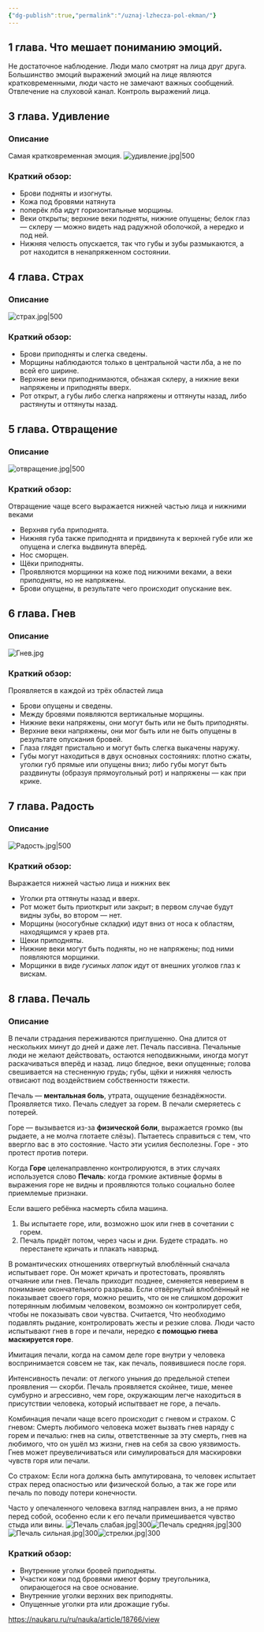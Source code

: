 ```yaml
---
{"dg-publish":true,"permalink":"/uznaj-lzhecza-pol-ekman/"}
---
```


## 1 глава. Что мешает пониманию эмоций.
Не достаточное наблюдение.
Люди мало смотрят на лица друг друга. Большинство эмоций выражений эмоций на лице являются кратковременными, люди часто не замечают важных сообщений. 
Отвлечение на слуховой канал.
Контроль выражений лица.
## 3 глава. Удивление
### Описание
Самая кратковременная эмоция.
![удивление.jpg|500](/img/user/%D1%83%D0%B4%D0%B8%D0%B2%D0%BB%D0%B5%D0%BD%D0%B8%D0%B5.jpg)
### Краткий обзор:
- Брови подняты и изогнуты.
- Кожа под бровями натянута
- поперёк лба идут горизонтальные морщины.
- Веки открыты; верхние веки подняты, нижние опущены; белок глаз — склеру — можно видеть над радужной оболочкой, а нередко и под ней.
- Нижняя челюсть опускается, так что губы и зубы размыкаются, а рот находится в ненапряженном состоянии.
## 4 глава. Страх
### Описание
![страх.jpg|500](/img/user/%D1%81%D1%82%D1%80%D0%B0%D1%85.jpg)
### Краткий обзор:
- Брови приподняты и слегка сведены.
- Морщины наблюдаются только в центральной части лба, а не по всей его ширине.
- Верхние веки приподнимаются, обнажая склеру, а нижние веки напряжены  и приподняты вверх.
- Рот открыт, а губы либо слегка напряжены и оттянуты назад, либо растянуты и оттянуты назад.
## 5 глава. Отвращение
### Описание
![отвращение.jpg|500](/img/user/%D0%BE%D1%82%D0%B2%D1%80%D0%B0%D1%89%D0%B5%D0%BD%D0%B8%D0%B5.jpg)
### Краткий обзор:
Отвращение чаще всего выражается нижней частью лица и нижними веками
- Верхняя губа приподнята.
- Нижняя губа также приподнята и придвинута к верхней губе или же опущена и слегка выдвинута вперёд.
- Нос сморщен.
- Щёки приподняты.
- Проявляются морщинки на коже под нижними веками, а веки приподняты, но не напряжены.
- Брови опущены, в результате чего происходит опускание век.
## 6 глава. Гнев
### Описание
![Гнев.jpg](/img/user/%D0%93%D0%BD%D0%B5%D0%B2.jpg)
### Краткий обзор:
Проявляется в каждой из трёх областей лица
- Брови опущены и сведены.
- Между бровями появляются вертикальные морщины.
- Нижние веки напряжены, они могут быть или не быть приподняты.
- Верхние веки напряжены, они мог быть или не быть опущены в результате опускания бровей.
- Глаза глядят пристально и могут  быть слегка выкачены наружу.
- Губы могут находиться в двух основных состояниях: плотно сжаты, уголки губ прямые или опущены вниз; либо губы могут быть раздвинуты (образуя прямоугольный рот) и напряжены — как при крике.
## 7 глава. Радость
### Описание
![Радость.jpg|500](/img/user/%D0%A0%D0%B0%D0%B4%D0%BE%D1%81%D1%82%D1%8C.jpg)
### Краткий обзор:
Выражается нижней частью лица и нижних век
- Уголки рта оттянуты назад и вверх.
- Рот может быть приоткрыт или закрыт; в первом случае будут видны зубы, во втором — нет.
- Морщины (носогубные складки) идут вниз от носа к областям, находящимся у краев рта.
- Щеки приподняты.
- Нижние веки могут быть подняты, но не напряжены; под ними появляются морщинки.
- Морщинки в виде _гусиных лапок_ идут от внешних уголков глаз к вискам.
## 8 глава. Печаль


### Описание
В печали страдания переживаются приглушенно.
Она длится от нескольких минут до дней и даже лет.
Печаль пассивна. Печальные люди не желают действовать, остаются неподвижными, иногда могут раскачиваться вперёд и назад. лицо бледное, веки опущенные; голова свешивается на стесненную грудь; губы, щёки и нижняя челюсть отвисают под воздействием собственности тяжести.

Печаль — **ментальная боль**, утрата, ощущение безнадёжности. Проявляется тихо. Печаль следует за горем.  В печали смеряетесь с потерей.

Горе — вызывается из-за **физической боли**, выражается громко (вы рыдаете, а не молча глотаете слёзы). Пытаетесь справиться с тем, что ввергло вас в это состояние. Часто эти усилия бесполезны. Горе - это протест против потери.

Когда **Горе** целенаправленно контролируются, в этих случаях используется слово **Печаль**: когда громкие активные формы в выражения горе не видны и проявляются только социально более приемлемые признаки.

Если вашего ребёнка насмерть сбила машина.
1) Вы испытаете горе, или, возможно шок или гнев в сочетании с горем.
2) Печаль придёт потом, через часы и дни. Будете страдать. но перестанете кричать и плакать навзрыд.

В романтических отношениях отвергнутый влюблённый сначала испытывает горе. Он может кричать и протестовать, проявлять отчаяние или гнев. Печаль приходит позднее, сменяется неверием в понимание окончательного разрыва.
Если отвёрнутый влюблённый не показывает своего горя, можно решить, что он не слишком дорожит потерянным любимым человеком, возможно он контролирует себя, чтобы не показывать свои чувства.
Считается, Что необходимо подавлять рыдание, контролировать жесты и резкие слова.
Люди часто испытывают гнев в горе и печали, нередко **с помощью гнева маскируется горе**.

Имитация печали, когда на самом деле горе внутри у человека воспринимается совсем не так, как печаль, появившиеся после горя.

Интенсивность печали: от легкого уныния до предельной степеи проявления — скорби. 
Печаль проявляется скойнее, тише, менее сумбурно и агрессивно, чем горе, окружающим легче находиться в присутствии человека, который испытввает не горе, а печаль.

Комбинация печали чаще всего происходит с гневом и страхом.
С гневом:
Смерть любимого человека может вызвать гнев наряду с горем и печалью:  гнев на силы, ответственные за эту смерть, гнев на любимого, что он ушёл мз жизни, гнев на себя за свою уязвимость.
Гнев может преувеличиваться или симулироваться для маскировки чувств горя или печали.

Со страхом:
Если нога должна быть ампутирована, то человек испытает страх перед опасностью или физической болью, а так же горе или печаль по поводу потери конечности.

Часто у опечаленного человека взгляд направлен вниз, а не прямо перед собой, особенно если к его печали примешивается чувство стыда или вины.
![Печаль слабая.jpg|300](/img/user/%D0%9F%D0%B5%D1%87%D0%B0%D0%BB%D1%8C%20%D1%81%D0%BB%D0%B0%D0%B1%D0%B0%D1%8F.jpg)![Печаль средняя.jpg|300](/img/user/%D0%9F%D0%B5%D1%87%D0%B0%D0%BB%D1%8C%20%D1%81%D1%80%D0%B5%D0%B4%D0%BD%D1%8F%D1%8F.jpg)
![Печаль сильная.jpg|300](/img/user/%D0%9F%D0%B5%D1%87%D0%B0%D0%BB%D1%8C%20%D1%81%D0%B8%D0%BB%D1%8C%D0%BD%D0%B0%D1%8F.jpg)![стрелки.jpg|300](/img/user/%D1%81%D1%82%D1%80%D0%B5%D0%BB%D0%BA%D0%B8.jpg)
### Краткий обзор: 
- Внутренние уголки бровей приподняты.
- Участки кожи под бровями имеют форму треугольника, опирающегося на свое основание.
- Внутренние уголки верхних век приподняты.
- Опущенные уголки рта или дрожащие губы.

https://naukaru.ru/ru/nauka/article/18766/view